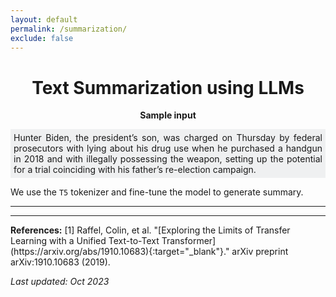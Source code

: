 ```yaml
---
layout: default
permalink: /summarization/
exclude: false
---
```



# <center>Text Summarization using LLMs </center>



<script
	type="module"
	src="https://gradio.s3-us-west-2.amazonaws.com/3.44.1/gradio.js"
></script>

<gradio-app src="https://nikhilwani-nikhilwani-machine-translation-en-fr-6b3a170.hf.space"></gradio-app>

<center> <b> Sample input</b></center>
<p></p>

<p style=" background:#eff0f1;padding: 1%;text-align: justify;">
Hunter Biden, the president’s son, was charged on Thursday by federal prosecutors with lying about his drug use when he purchased a handgun in 2018 and with illegally possessing the weapon, setting up the potential for a trial coinciding with his father’s re-election campaign.
</p>

<!-- **Sample input:** 
Hunter Biden, the president’s son, was charged on Thursday by federal prosecutors with lying about his drug use when he purchased a handgun in 2018 and with illegally possessing the weapon, setting up the potential for a trial coinciding with his father’s re-election campaign. -->


We use the ```T5``` tokenizer and fine-tune the model to generate summary. 

---
---
<p></p>
<b>References:</b>  
[1] Raffel, Colin, et al. "[Exploring the Limits of Transfer Learning with a Unified Text-to-Text Transformer](https://arxiv.org/abs/1910.10683){:target="_blank"}." arXiv preprint arXiv:1910.10683 (2019).

<p></p>

*Last updated: Oct 2023*